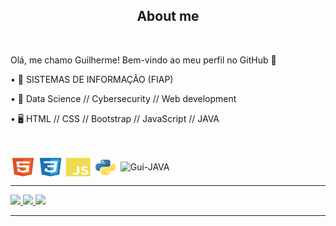 <h2 align="center"> About me </h2>

<br> 

Olá, me chamo Guilherme! Bem-vindo ao meu perfil no GitHub 👋 

• 🔭 SISTEMAS DE INFORMAÇÃO (FIAP)

• 🌱 Data Science // Cybersecurity // Web development
 
• 🖥️ HTML // CSS // Bootstrap // JavaScript // JAVA 

<br> 

<div style="display: inline_block"><br>
  <img align="center" alt="Gui-HTML" height="30" width="40" src="https://raw.githubusercontent.com/devicons/devicon/master/icons/html5/html5-original.svg">
  <img align="center" alt="Gui-CSS" height="30" width="40" src="https://raw.githubusercontent.com/devicons/devicon/master/icons/css3/css3-original.svg">
  <img align="center" alt="Gui-Js" height="30" width="40" src="https://raw.githubusercontent.com/devicons/devicon/master/icons/javascript/javascript-plain.svg">
  <img align="center" alt="Gui-Python" height="30" width="40" src="https://raw.githubusercontent.com/devicons/devicon/master/icons/python/python-original.svg">
  <img align="center" alt="Gui-JAVA" height="30" width="40" src="https://cdn.jsdelivr.net/gh/devicons/devicon/icons/java/java-original-wordmark.svg"> 
</div>
    
<hr>

<div style="display: flex; align-items: center;">
  <a href="https://github.com/guiKD"/>
  <img src="https://github-readme-stats.vercel.app/api/top-langs/?username=guiKD&layout=compact&langs_count=7&theme=radical" width="420"/> 
  <img src="https://github-readme-stats.vercel.app/api?username=guiKD&show_icons=true&theme=radical&include_all_commits=true&count_private=true" width="420"/>
  <img src="https://64.media.tumblr.com/e87aafe861fb09afaefe4bf3d5a8b038/c54f36d88b5c1c29-7f/s540x810/7b6cbde75573d328d27cfdafdfbfbdc4e5bc770f.gifv" width="900"/>
</div>

<hr>
